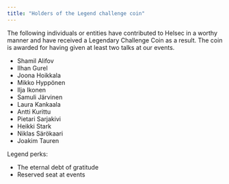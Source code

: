 ```yaml
---
title: "Holders of the Legend challenge coin"
---
```


The following individuals or entities have contributed to Helsec in a worthy manner and have received a Legendary Challenge Coin as a result. The coin is awarded for having given at least two talks at our events.

- Shamil Alifov
- Ilhan Gurel
- Joona Hoikkala
- Mikko Hyppönen
- Ilja Ikonen
- Samuli Järvinen
- Laura Kankaala
- Antti Kurittu
- Pietari Sarjakivi
- Heikki Stark
- Niklas Särökaari
- Joakim Tauren

Legend perks:

- The eternal debt of gratitude
- Reserved seat at events

